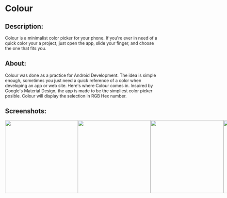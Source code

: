 # Colour

## Description:

Colour is a minimalist color picker for your phone. 
If you're ever in need of a quick color your a project, just open the app, slide your finger, and choose the one that fits you.


## About:

Colour was done as a practice for Android Development. The idea is simple enough, sometimes you just need a quick reference of a color when developing an app or web site. Here's where Colour comes in. Inspired by Google's Material Design, the app is made to be the simpliest color picker posible. Colour will display the selection in RGB Hex number.


## Screenshots:
<div style="display: inline-flex">

<img src="https://i.imgur.com/Qt1wG2J.gif" width="240">

<img src="https://i.imgur.com/kQ4374q.png" width="240">

<img src="https://i.imgur.com/nhVqUPp.png" width="240">

<img src="https://i.imgur.com/BGJwDBN.png" width="240">
<!-- 
<img src="http://i.imgur.com/CMQqwCn.png" width="240">
<img src="http://i.imgur.com/HLO9LZ6.png" width="240">
-->
</div>
